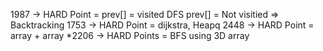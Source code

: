 1987 -> HARD Point = prev[] = visited DFS prev[] = Not visitied => Backtracking
1753 -> HARD Point = dijkstra, Heapq
2448 -> HARD Point = array + array
*2206 -> HARD Points = BFS using 3D array